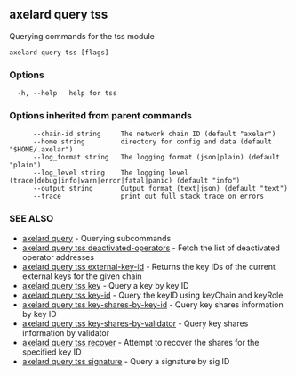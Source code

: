## axelard query tss

Querying commands for the tss module

```
axelard query tss [flags]
```

### Options

```
  -h, --help   help for tss
```

### Options inherited from parent commands

```
      --chain-id string     The network chain ID (default "axelar")
      --home string         directory for config and data (default "$HOME/.axelar")
      --log_format string   The logging format (json|plain) (default "plain")
      --log_level string    The logging level (trace|debug|info|warn|error|fatal|panic) (default "info")
      --output string       Output format (text|json) (default "text")
      --trace               print out full stack trace on errors
```

### SEE ALSO

- [axelard query](axelard_query.md)	 - Querying subcommands
- [axelard query tss deactivated-operators](axelard_query_tss_deactivated-operators.md)	 - Fetch the list of deactivated operator addresses
- [axelard query tss external-key-id](axelard_query_tss_external-key-id.md)	 - Returns the key IDs of the current external keys for the given chain
- [axelard query tss key](axelard_query_tss_key.md)	 - Query a key by key ID
- [axelard query tss key-id](axelard_query_tss_key-id.md)	 - Query the keyID using keyChain and keyRole
- [axelard query tss key-shares-by-key-id](axelard_query_tss_key-shares-by-key-id.md)	 - Query key shares information by key ID
- [axelard query tss key-shares-by-validator](axelard_query_tss_key-shares-by-validator.md)	 - Query key shares information by validator
- [axelard query tss recover](axelard_query_tss_recover.md)	 - Attempt to recover the shares for the specified key ID
- [axelard query tss signature](axelard_query_tss_signature.md)	 - Query a signature by sig ID
